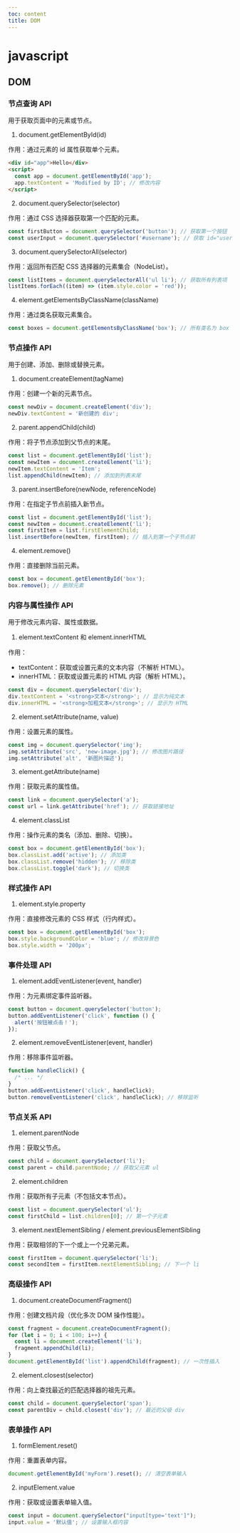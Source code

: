 ```yaml
---
toc: content
title: DOM
---
```


# javascript

## DOM

### 节点查询 API

用于获取页面中的元素或节点。

1. document.getElementById(id)

作用：通过元素的 id 属性获取单个元素。

```html
<div id="app">Hello</div>
<script>
  const app = document.getElementById('app');
  app.textContent = 'Modified by ID'; // 修改内容
</script>
```

2. document.querySelector(selector)

作用：通过 CSS 选择器获取第一个匹配的元素。

```javascript
const firstButton = document.querySelector('button'); // 获取第一个按钮
const userInput = document.querySelector('#username'); // 获取 id="username" 的元素
```

3. document.querySelectorAll(selector)

作用：返回所有匹配 CSS 选择器的元素集合（NodeList）。

```javascript
const listItems = document.querySelectorAll('ul li'); // 获取所有列表项
listItems.forEach((item) => (item.style.color = 'red'));
```

4. element.getElementsByClassName(className)

作用：通过类名获取元素集合。

```javascript
const boxes = document.getElementsByClassName('box'); // 所有类名为 box 的元素
```

### 节点操作 API

用于创建、添加、删除或替换元素。

1. document.createElement(tagName)

作用：创建一个新的元素节点。

```javascript
const newDiv = document.createElement('div');
newDiv.textContent = '新创建的 div';
```

2. parent.appendChild(child)

作用：将子节点添加到父节点的末尾。

```javascript
const list = document.getElementById('list');
const newItem = document.createElement('li');
newItem.textContent = 'Item';
list.appendChild(newItem); // 添加到列表末尾
```

3. parent.insertBefore(newNode, referenceNode)

作用：在指定子节点前插入新节点。

```javascript
const list = document.getElementById('list');
const newItem = document.createElement('li');
const firstItem = list.firstElementChild;
list.insertBefore(newItem, firstItem); // 插入到第一个子节点前
```

4. element.remove()

作用：直接删除当前元素。

```javascript
const box = document.getElementById('box');
box.remove(); // 删除元素
```

### 内容与属性操作 API

用于修改元素内容、属性或数据。

1. element.textContent 和 element.innerHTML

作用：

- textContent：获取或设置元素的文本内容（不解析 HTML）。
- innerHTML：获取或设置元素的 HTML 内容（解析 HTML）。

```javascript
const div = document.querySelector('div');
div.textContent = '<strong>文本</strong>'; // 显示为纯文本
div.innerHTML = '<strong>加粗文本</strong>'; // 显示为 HTML
```

2. element.setAttribute(name, value)

作用：设置元素的属性。

```javascript
const img = document.querySelector('img');
img.setAttribute('src', 'new-image.jpg'); // 修改图片路径
img.setAttribute('alt', '新图片描述');
```

3. element.getAttribute(name)

作用：获取元素的属性值。

```javascript
const link = document.querySelector('a');
const url = link.getAttribute('href'); // 获取链接地址
```

4. element.classList

作用：操作元素的类名（添加、删除、切换）。

```javascript
const box = document.getElementById('box');
box.classList.add('active'); // 添加类
box.classList.remove('hidden'); // 移除类
box.classList.toggle('dark'); // 切换类
```

### 样式操作 API

1. element.style.property

作用：直接修改元素的 CSS 样式（行内样式）。

```javascript
const box = document.getElementById('box');
box.style.backgroundColor = 'blue'; // 修改背景色
box.style.width = '200px';
```

### 事件处理 API

1. element.addEventListener(event, handler)

作用：为元素绑定事件监听器。

```javascript
const button = document.querySelector('button');
button.addEventListener('click', function () {
  alert('按钮被点击！');
});
```

2. element.removeEventListener(event, handler)

作用：移除事件监听器。

```javascript
function handleClick() {
  /* ... */
}
button.addEventListener('click', handleClick);
button.removeEventListener('click', handleClick); // 移除监听
```

### 节点关系 API

1. element.parentNode

作用：获取父节点。

```javascript
const child = document.querySelector('li');
const parent = child.parentNode; // 获取父元素 ul
```

2. element.children

作用：获取所有子元素（不包括文本节点）。

```javascript
const list = document.querySelector('ul');
const firstChild = list.children[0]; // 第一个子元素
```

3. element.nextElementSibling / element.previousElementSibling

作用：获取相邻的下一个或上一个兄弟元素。

```javascript
const firstItem = document.querySelector('li');
const secondItem = firstItem.nextElementSibling; // 下一个 li
```

### 高级操作 API

1. document.createDocumentFragment()

作用：创建文档片段（优化多次 DOM 操作性能）。

```javascript
const fragment = document.createDocumentFragment();
for (let i = 0; i < 100; i++) {
  const li = document.createElement('li');
  fragment.appendChild(li);
}
document.getElementById('list').appendChild(fragment); // 一次性插入
```

2. element.closest(selector)

作用：向上查找最近的匹配选择器的祖先元素。

```javascript
const child = document.querySelector('span');
const parentDiv = child.closest('div'); // 最近的父级 div
```

### 表单操作 API

1. formElement.reset()

作用：重置表单内容。

```javascript
document.getElementById('myForm').reset(); // 清空表单输入
```

2. inputElement.value

作用：获取或设置表单输入值。

```javascript
const input = document.querySelector("input[type='text']");
input.value = '默认值'; // 设置输入框内容
```
